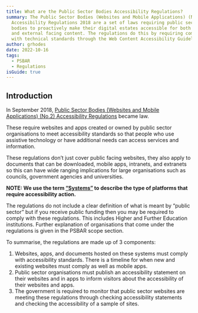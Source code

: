 ```yaml
---
title: What are the Public Sector Bodies Accessibility Regulations?
summary: The Public Sector Bodies (Websites and Mobile Applications) (No.2)
  Accessibility Regulations 2018 are a set of laws requiring public sector
  bodies to proactively make their digital estates accessible for both internal
  and external facing content. The regulations do this by requiring compliance
  with technical standards through the Web Content Accessibility Guidelines 2.1.
author: grhodes
date: 2022-10-16
tags:
  - PSBAR
  - Regulations
isGuide: true
---
```

## Introduction

In September 2018, [Public Sector Bodies (Websites and Mobile Applications) (No.2) Accessibility Regulations](http://www.legislation.gov.uk/uksi/2018/952/made) became law.

These require websites and apps created or owned by public sector organisations to meet accessibility standards so that people who use assistive technology or have additional needs can access services and information.

These regulations don’t just cover public facing websites, they also apply to documents that can be downloaded, mobile apps, intranets, and extranets so this can have wide ranging implications for large organisations such as councils, government agencies and universities.

**NOTE: We use the term [“Systems”](https://www.makethingsaccessible.com/glossary/#:~:text=out%20to%20them-,Systems,-When%20we%20say) to describe the type of platforms that require accessibility action.**

The regulations do not include a clear definition of what is meant by “public sector” but if you receive public funding then you may be required to comply with these regulations. This includes Higher and Further Education institutions. Further explanation of organisations that come under the regulations is given in the PSBAR scope section.

To summarise, the regulations are made up of 3 components:

1. Websites, apps, and documents hosted on these systems must comply with accessibility standards. There is a timeline for when new and existing websites must comply as well as mobile apps.
2. Public sector organisations must publish an accessibility statement on their websites and in apps to inform visitors about the accessibility of their websites and apps.
3. The government is required to monitor that public sector websites are meeting these regulations through checking accessibility statements and checking the accessibility of a sample of sites.